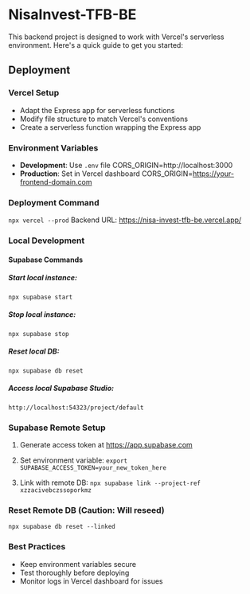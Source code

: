 # NisaInvest-TFB-BE

This backend project is designed to work with Vercel's serverless environment. Here's a quick guide to get you started:

## Deployment

### Vercel Setup
- Adapt the Express app for serverless functions
- Modify file structure to match Vercel's conventions
- Create a serverless function wrapping the Express app

### Environment Variables
- **Development**: Use `.env` file
CORS_ORIGIN=http://localhost:3000
- **Production**: Set in Vercel dashboard
CORS_ORIGIN=https://your-frontend-domain.com

### Deployment Command
```npx vercel --prod```
Backend URL: https://nisa-invest-tfb-be.vercel.app/

### Local Development
#### Supabase Commands
##### Start local instance:
```npx supabase start```
##### Stop local instance:
```npx supabase stop```
##### Reset local DB:
```npx supabase db reset```
##### Access local Supabase Studio:
```http://localhost:54323/project/default```

### Supabase Remote Setup

1) Generate access token at https://app.supabase.com
2) Set environment variable:
```export SUPABASE_ACCESS_TOKEN=your_new_token_here```

3) Link with remote DB:
```npx supabase link --project-ref xzzacivebczssoporkmz```


### Reset Remote DB (Caution: Will reseed)
```npx supabase db reset --linked```

### Best Practices

* Keep environment variables secure
* Test thoroughly before deploying
* Monitor logs in Vercel dashboard for issues

